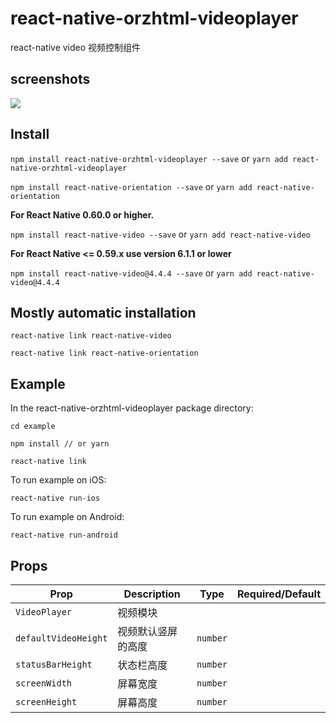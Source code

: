 # react-native-orzhtml-videoplayer

react-native video 视频控制组件

## screenshots

![](https://raw.githubusercontent.com/orzhtml/react-native-orzhtml-videoplayer/master/screenshots/1.gif)


## Install

`npm install react-native-orzhtml-videoplayer --save` or `yarn add react-native-orzhtml-videoplayer`

`npm install react-native-orientation --save` or `yarn add react-native-orientation`

**For React Native 0.60.0 or higher.**

`npm install react-native-video --save` or `yarn add react-native-video`

**For React Native <= 0.59.x use version 6.1.1 or lower**

`npm install react-native-video@4.4.4 --save` or `yarn add react-native-video@4.4.4`

## Mostly automatic installation

```
react-native link react-native-video

react-native link react-native-orientation
```

## Example

In the react-native-orzhtml-videoplayer package directory:

```
cd example

npm install // or yarn

react-native link
```

To run example on iOS:

`react-native run-ios`

To run example on Android:

`react-native run-android`

## Props

Prop | Description | Type | Required/Default
------ | ------ | ------ | ------
`VideoPlayer`|视频模块||
`defaultVideoHeight`|视频默认竖屏的高度|`number`|
`statusBarHeight`|状态栏高度|`number`
`screenWidth`|屏幕宽度|`number`
`screenHeight`|屏幕高度|`number`